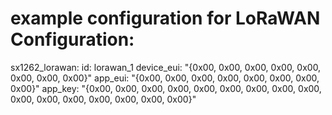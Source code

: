 # example configuration for LoRaWAN Configuration:

sx1262_lorawan:
  id: lorawan_1
  device_eui: "{0x00, 0x00, 0x00, 0x00, 0x00, 0x00, 0x00, 0x00}"
  app_eui:    "{0x00, 0x00, 0x00, 0x00, 0x00, 0x00, 0x00, 0x00}"
  app_key:    "{0x00, 0x00, 0x00, 0x00, 0x00, 0x00, 0x00, 0x00, 0x00, 0x00, 0x00, 0x00, 0x00, 0x00, 0x00, 0x00}"
